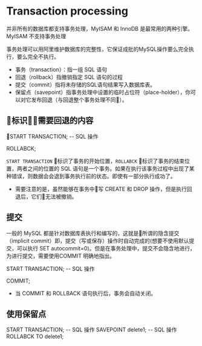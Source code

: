 # Transaction processing

并非所有的数据库都支持事务处理，MyISAM 和 InnoDB 是最常用的两种引擎。MyISAM 不支持事务处理

事务处理可以用阿里维护数据库的完整性，它保证成批的MySQL操作要么完全执行，要么完全不执行。

- 事务（transaction）：指一组 SQL 语句
- 回退（rollback）指撤销指定 SQL 语句的过程
- 提交（commit）指将未存储的SQL语句结果写入数据库表。
- 保留点（savepoint）指事务处理中设置的临时占位符（place-holder），你可以对它发布回退（与回退整个事务处理不同）。

## 标识需要回退的内容

START TRANSACTION;
-- SQL 操作

ROLLABCK;

`START TRANSACTION` 标识了事务的开始位置，`ROLLABCK` 标识了事务的结束位置，两者之间的位置的 SQL 语句是一个事务。如果在执行该事务过程中出现了某种错误，则数据会会退到事务执行前的状态。即使有一部分执行成功了。

- 需要注意的是，虽然能够在事务中写 CREATE 和 DROP 操作，但是执行回退后，它们无法被撤销。


## 提交

一般的 MySQL 都是针对数据库表执行和编写的，这就是所谓的隐含提交（implicit commit）即，提交（写或保存）操作时自动完成的(想要不使用默认提交，可以执行 SET autocommit=0)。但是在事务处理中，提交不会隐含地进行，为进行提交，需要使用COMMIT 明确地指出。

START TRANSACTION;
-- SQL 操作

COMMIT;

- 当 COMMIT 和 ROLLBACK 语句执行后，事务会自动关闭。


## 使用保留点

START TRANSACTION;
-- SQL 操作
SAVEPOINT delete1;
-- SQL 操作
ROLLABCK TO delete1;
